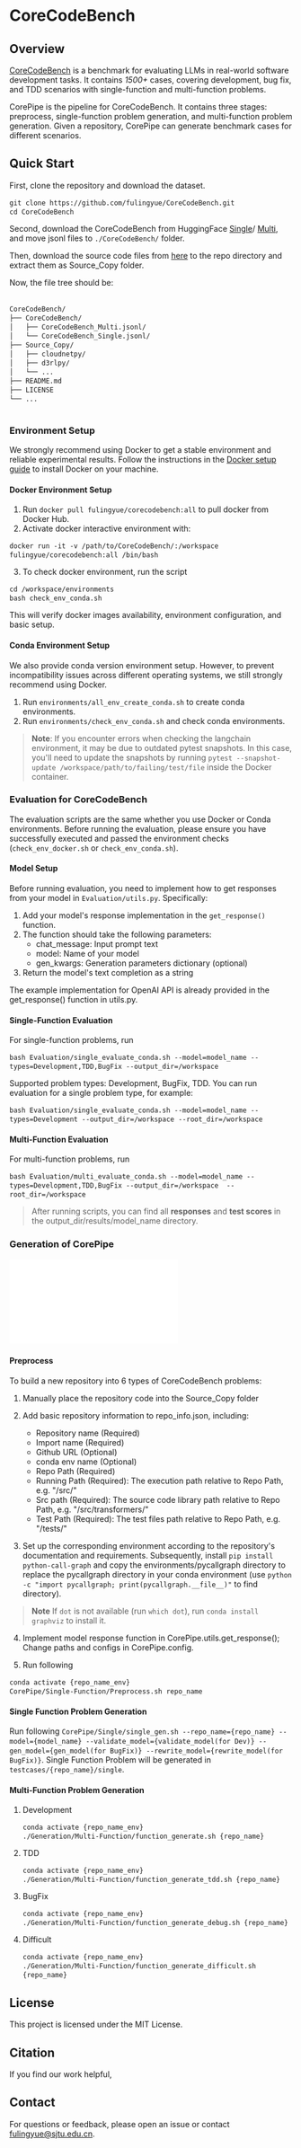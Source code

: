 # CoreCodeBench


## Overview
[CoreCodeBench](https://huggingface.co/datasets/tubehhh/CoreCodeBench-Single) is a benchmark for evaluating LLMs in real-world software development tasks. It contains *1500+* cases, covering development, bug fix, and TDD scenarios with single-function and multi-function problems.

CorePipe is the pipeline for CoreCodeBench. It contains three stages: preprocess, single-function problem generation, and multi-function problem generation. Given a repository, CorePipe can generate benchmark cases for different scenarios.




## Quick Start
First, clone the repository and download the dataset.
```
git clone https://github.com/fulingyue/CoreCodeBench.git
cd CoreCodeBench
```
Second, download the CoreCodeBench from HuggingFace [Single](https://huggingface.co/datasets/tubehhh/CoreCodeBench-Single)/ [Multi](https://huggingface.co/datasets/tubehhh/CoreCodeBench-Multi), and move jsonl files to `./CoreCodeBench/` folder.

Then, download the source code files from [here](https://huggingface.co/datasets/meituan/CoreCodeBench-Source_Copy) to the repo directory and extract them as Source_Copy folder.

Now, the file tree should be:
<pre>
<code>
CoreCodeBench/
├── CoreCodeBench/
│   ├── CoreCodeBench_Multi.jsonl/
│   └── CoreCodeBench_Single.jsonl/
├── Source_Copy/
│   ├── cloudnetpy/
│   ├── d3rlpy/
│   └── ...
├── README.md
├── LICENSE
└── ...
</code>
</pre>


### Environment Setup
We strongly recommend using Docker to get a stable environment and reliable experimental results. Follow the instructions in the [Docker setup guide](https://docs.docker.com/engine/install/) to install Docker on your machine.

#### Docker Environment Setup
1. Run `docker pull fulingyue/corecodebench:all` to pull docker from Docker Hub.
2. Activate docker interactive environment with:
```
docker run -it -v /path/to/CoreCodeBench/:/workspace fulingyue/corecodebench:all /bin/bash
```

3. To check docker environment, run the script
```
cd /workspace/environments
bash check_env_conda.sh
```
This will verify docker images availability, environment configuration, and basic setup.

#### Conda Environment Setup
We also provide conda version environment setup. However, to prevent incompatibility issues across different operating systems, we still strongly recommend using Docker.

1. Run `environments/all_env_create_conda.sh` to create conda environments.
2. Run `environments/check_env_conda.sh` and check conda environments.


> **Note**: If you encounter errors when checking the langchain environment, it may be due to outdated pytest snapshots. In this case, you'll need to update the snapshots by running `pytest --snapshot-update /workspace/path/to/failing/test/file` inside the Docker container.


### Evaluation for CoreCodeBench
The evaluation scripts are the same whether you use Docker or Conda environments. Before running the evaluation, please ensure you have successfully executed and passed the environment checks (`check_env_docker.sh` or `check_env_conda.sh`).

#### Model Setup
Before running evaluation, you need to implement how to get responses from your model in `Evaluation/utils.py`. Specifically:

1. Add your model's response implementation in the `get_response()` function.
2. The function should take the following parameters:
   - chat_message: Input prompt text
   - model: Name of your model
   - gen_kwargs: Generation parameters dictionary (optional)
3. Return the model's text completion as a string

The example implementation for OpenAI API is already provided in the get_response() function in utils.py.

#### Single-Function Evaluation
For single-function problems, run
```
bash Evaluation/single_evaluate_conda.sh --model=model_name --types=Development,TDD,BugFix --output_dir=/workspace
```
Supported problem types: Development, BugFix, TDD.
You can run evaluation for a single problem type, for example:
```
bash Evaluation/single_evaluate_conda.sh --model=model_name --types=Development --output_dir=/workspace --root_dir=/workspace
```

#### Multi-Function Evaluation
For multi-function problems, run
```
bash Evaluation/multi_evaluate_conda.sh --model=model_name --types=Development,TDD,BugFix --output_dir=/workspace  --root_dir=/workspace
```

> After running scripts, you can find all **responses** and **test scores** in the output_dir/results/model_name directory.

### Generation of CorePipe

![Framework](docs/Framework.pdf)


#### Preprocess
To build a new repository into 6 types of CoreCodeBench problems:

1. Manually place the repository code into the Source_Copy folder

2. Add basic repository information to repo_info.json, including:
   - Repository name (Required)
   - Import name (Required)
   - Github URL (Optional)
   - conda env name (Optional)
   - Repo Path (Required)
   - Running Path (Required): The execution path relative to Repo Path, e.g. "/src/"
   - Src path (Required): The source code library path relative to Repo Path, e.g. "/src/transformers/"
   - Test Path (Required): The test files path relative to Repo Path, e.g. "/tests/"

3. Set up the corresponding environment according to the repository's documentation and requirements. Subsequently, install `pip install python-call-graph` and copy the environments/pycallgraph directory to replace the pycallgraph directory in your conda environment (use `python -c "import pycallgraph; print(pycallgraph.__file__)"` to find directory). 
> **Note** If `dot` is not available (run `which dot`), run `conda install graphviz` to install it.
4. Implement model response function in CorePipe.utils.get_response(); Change paths and configs in CorePipe.config.

5. Run following 
```
conda activate {repo_name_env}
CorePipe/Single-Function/Preprocess.sh repo_name
```

#### Single Function Problem Generation
Run following
`CorePipe/Single/single_gen.sh --repo_name={repo_name} --model={model_name} --validate_model={validate_model(for Dev)} --gen_model={gen_model(for BugFix)} --rewrite_model={rewrite_model(for BugFix)}`.
Single Function Problem will be generated in `testcases/{repo_name}/single`.  

#### Multi-Function Problem Generation
1. Development
    ```
    conda activate {repo_name_env}
    ./Generation/Multi-Function/function_generate.sh {repo_name}
    ```
2. TDD
    ```
    conda activate {repo_name_env}
    ./Generation/Multi-Function/function_generate_tdd.sh {repo_name}
    ```
3. BugFix
    ```
    conda activate {repo_name_env}
    ./Generation/Multi-Function/function_generate_debug.sh {repo_name}
    ```
4. Difficult
    ```
    conda activate {repo_name_env}
    ./Generation/Multi-Function/function_generate_difficult.sh {repo_name}
    ```



## License
This project is licensed under the MIT License.

## Citation
If you find our work helpful,

## Contact
For questions or feedback, please open an issue or contact fulingyue@sjtu.edu.cn.